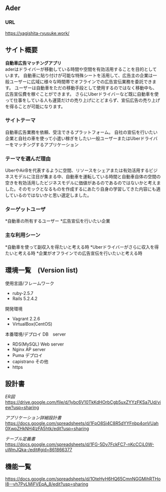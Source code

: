 ## Ader
### URL
https://yagishita-ryusuke.work/

## サイト概要
<strong>自動車広告マッチングアプリ</strong>  
aderはドライバーが移動している時間や空間を有効活用することを目的としています。
自動車に貼り付けが可能な特殊シートを活用して、広告主の企業は一般ユーザーに広域に様々な時間帯でオフラインでの広告宣伝業務を委託できます。
ユーザーは自動車をただの移動手段として使用するのではなく移動中も、広告宣伝費を稼ぐことができます。
さらにUberドライバーなど既に自動車を使って仕事をしている人も運賃だけの売り上げにとどまらず、宣伝広告の売り上げを得ることが可能になります。

### サイトテーマ
自動車広告業務を依頼、受注できるプラットフォーム。
自社の宣伝を行いたい企業と自社の車を使って小遣い稼ぎをしたい一般ユーザーまたはUberドライバーをマッチングするアプリケーション

### テーマを選んだ理由
UberやAirBを代表するように空間、リソースをシェアまたは有効活用するビジネスモデルに注目が集まる中、自動車を運転している時間と自動車自体の空間の空きを有効活用したビジネスモデルに価値があるのであるのではないかと考えました。そのモックとなるものを作成するにあたり自身の学習してきた内容にも適しているのではないかと思い選定しました。

### ターゲットユーザ
*自動車の所有するユーザー
*広告宣伝を行いたい企業

### 主な利用シーン
*自動車を使って副収入を得たいと考える時
*Uberドライバーがさらに収入を得たいと考える時
*企業がオフラインでの広告宣伝を行いたいと考える時

## 環境一覧　(Version list)
使用言語/フレームワーク
* ruby-2.5.7
* Rails 5.2.4.2

開発環境
* Vagrant 2.2.6
* VirtualBox(CentOS)

本番環境/デプロイ
DB　server  
* RDS(MySQL)
Web server  
* Nginx
AP server  
* Puma
デプロイ  
* capistrano
その他  
* https

## 設計書
_ER図_  
https://drive.google.com/file/d/1ybc6V10TkKdHOrbCgb5uxZYYzFKSa7Ud/view?usp=sharing

_アプリケーション詳細設計書_    
https://docs.google.com/spreadsheets/d/1FpO8Si4C8R5dYYFnbp4onVUah0XwpZHkNH4lzFA5htk/edit?usp=sharing

_テーブル定義書_  
https://docs.google.com/spreadsheets/d/1FG-5Dv7FckFC7-nKcCCjL0W-uWmJQka-/edit#gid=861866377

## 機能一覧
https://docs.google.com/spreadsheets/d/1OteHyH6HQ65CmnNGGMihRTHoI8--vh7PvLMiFVEqA_8/edit?usp=sharing




